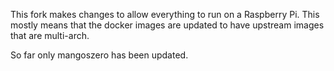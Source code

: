 This fork makes changes to allow everything to run on a Raspberry Pi. This mostly means that the docker images are updated to have upstream images that are multi-arch.

So far only mangoszero has been updated.

